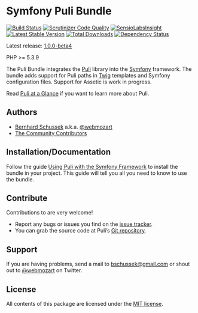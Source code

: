 Symfony Puli Bundle
===================

[![Build Status](https://travis-ci.org/puli/symfony-bundle.svg?branch=master)](https://travis-ci.org/puli/symfony-bundle)
[![Scrutinizer Code Quality](https://scrutinizer-ci.com/g/puli/symfony-bundle/badges/quality-score.png?b=master)](https://scrutinizer-ci.com/g/puli/symfony-bundle/?branch=master)
[![SensioLabsInsight](https://insight.sensiolabs.com/projects/19a72e27-7c90-46e3-92b1-e96eee74eb9a/mini.png)](https://insight.sensiolabs.com/projects/19a72e27-7c90-46e3-92b1-e96eee74eb9a)
[![Latest Stable Version](https://poser.pugx.org/puli/symfony-bundle/v/stable.svg)](https://packagist.org/packages/puli/symfony-bundle)
[![Total Downloads](https://poser.pugx.org/puli/symfony-bundle/downloads.svg)](https://packagist.org/packages/puli/symfony-bundle)
[![Dependency Status](https://www.versioneye.com/php/puli:symfony-bundle/1.0.0/badge.svg)](https://www.versioneye.com/php/puli:symfony-bundle/1.0.0)

Latest release: [1.0.0-beta4](https://packagist.org/packages/puli/symfony-bundle#1.0.0-beta4)

PHP >= 5.3.9

The Puli Bundle integrates the [Puli] library into the [Symfony] framework. The
bundle adds support for Puli paths in [Twig] templates and Symfony configuration
files. Support for Assetic is work in progress.

Read [Puli at a Glance] if you want to learn more about Puli.

Authors
-------

* [Bernhard Schussek] a.k.a. [@webmozart]
* [The Community Contributors]

Installation/Documentation
--------------------------

Follow the guide [Using Puli with the Symfony Framework] to install the bundle
in your project. This guide will tell you all you need to know to use the bundle.

Contribute
----------

Contributions to are very welcome!

* Report any bugs or issues you find on the [issue tracker].
* You can grab the source code at Puli’s [Git repository].

Support
-------

If you are having problems, send a mail to bschussek@gmail.com or shout out to
[@webmozart] on Twitter.

License
-------

All contents of this package are licensed under the [MIT license].

[Puli]: http://puli.io
[Twig]: http://twig.sensiolabs.org
[Symfony]: http://symfony.com
[Bernhard Schussek]: http://webmozarts.com
[The Community Contributors]: https://github.com/puli/symfony-bundle/graphs/contributors
[Using Puli with the Symfony Framework]: http://docs.puli.io/en/latest/extensions/symfony-framework.html
[Puli at a Glance]: http://docs.puli.io/en/latest/at-a-glance.html
[issue tracker]: https://github.com/puli/issues/issues
[Git repository]: https://github.com/puli/symfony-bundle
[@webmozart]: https://twitter.com/webmozart
[MIT license]: LICENSE

